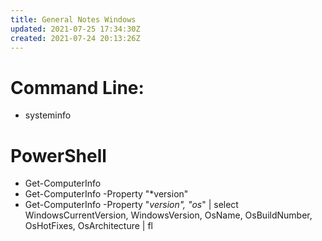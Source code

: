 ```yaml
---
title: General Notes Windows
updated: 2021-07-25 17:34:30Z
created: 2021-07-24 20:13:26Z
---
```


# Command Line: 

- systeminfo

# PowerShell

- Get-ComputerInfo
- Get-ComputerInfo -Property "*version"
- Get-ComputerInfo -Property "*version", "os*" | select WindowsCurrentVersion, WindowsVersion, OsName, OsBuildNumber, OsHotFixes, OsArchitecture | fl